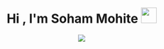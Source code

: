 <h1 align="center">Hi , I'm Soham Mohite <img src="https://media.giphy.com/media/hvRJCLFzcasrR4ia7z/giphy.gif" width="35"></h1>
<p align="center">
  <a href="https://github.com/DenverCoder1/readme-typing-svg"><img src="https://readme-typing-svg.herokuapp.com?font=Time+New+Roman&size=25&center=true&vCenter=true&width=600&height=100&lines=DevOps+Engineer+with+one+year+of+hands-on+experience+in+AWS,+Docker,+CI/CD,+IaC+Tools,+Monitoring+Tools,+and+Python;"></a>
</p>
